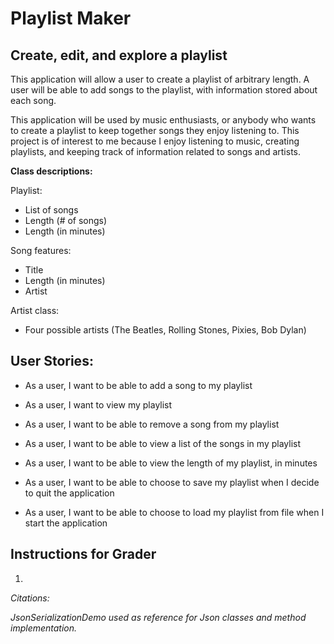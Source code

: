 # Playlist Maker

## Create, edit, and explore a playlist

This application will allow a user to create a playlist of arbitrary length. A user will be able to add songs to the 
playlist, with information stored about each song.

This application will be used by music enthusiasts, or anybody who wants to create a playlist to keep together songs 
they enjoy listening to. This project is of interest to me because I enjoy listening to music, creating playlists, and 
keeping track of information related to songs and artists.

**Class descriptions:**

Playlist:
- List of songs
- Length (# of songs)
- Length (in minutes)

Song features:
- Title
- Length (in minutes)
- Artist

Artist class:
- Four possible artists (The Beatles, Rolling Stones, Pixies, Bob Dylan)


## User Stories:

- As a user, I want to be able to add a song to my playlist
- As a user, I want to view my playlist
- As a user, I want to be able to remove a song from my playlist
- As a user, I want to be able to view a list of the songs in my playlist
- As a user, I want to be able to view the length of my playlist, in minutes

- As a user, I want to be able to choose to save my playlist when I decide to quit the application
- As a user, I want to be able to choose to load my playlist from file when I start the application

## Instructions for Grader
1. 

*Citations:*

*JsonSerializationDemo used as reference for Json classes and method implementation.*

